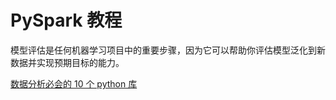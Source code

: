 # PySpark 教程

<show-structure depth="2"/>

模型评估是任何机器学习项目中的重要步骤，因为它可以帮助你评估模型泛化到新数据并实现预期目标的能力。

<seealso>
<category ref="ref_docs">
    <a href="https://mp.weixin.qq.com/s/sCNu4bnJOIx055S_Y1od9A">数据分析必会的 10 个 python 库</a>
</category>
<category ref="ref_github">
</category>
<category ref="ref_issues">
</category>
<category ref="ref_hf"></category>
<category ref="ref_ms"></category>
</seealso>